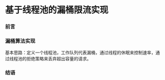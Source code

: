 # 基于线程池的漏桶限流实现

### 前言



### 漏桶算法实现

基本思路：定义一个线程池，工作队列代表漏桶，通过线程的休眠来控制速率，通过线程池的拒绝策略来丢弃超出容量的请求。



### 结语

